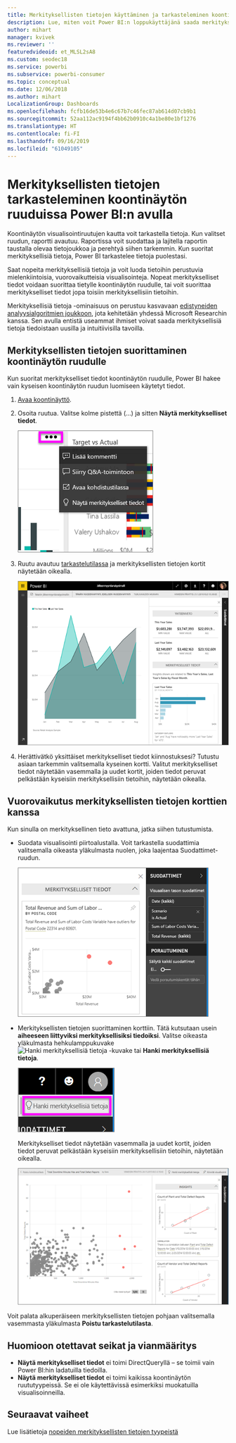 ```yaml
---
title: Merkityksellisten tietojen käyttäminen ja tarkasteleminen koontinäytön ruuduissa
description: Lue, miten voit Power BI:n loppukäyttäjänä saada merkityksellisiä tietoja koontinäytön ruuduista.
author: mihart
manager: kvivek
ms.reviewer: ''
featuredvideoid: et_MLSL2sA8
ms.custom: seodec18
ms.service: powerbi
ms.subservice: powerbi-consumer
ms.topic: conceptual
ms.date: 12/06/2018
ms.author: mihart
LocalizationGroup: Dashboards
ms.openlocfilehash: fcfb16de53b4e6c67b7c46fec87ab614d07cb9b1
ms.sourcegitcommit: 52aa112ac9194f4bb62b0910c4a1be80e1bf1276
ms.translationtype: HT
ms.contentlocale: fi-FI
ms.lasthandoff: 09/16/2019
ms.locfileid: "61049105"
---
```

# <a name="view-data-insights-on-dashboard-tiles-with-power-bi"></a>Merkityksellisten tietojen tarkasteleminen koontinäytön ruuduissa Power BI:n avulla
Koontinäytön visualisointiruutujen kautta voit tarkastella tietoja. Kun valitset ruudun, raportti avautuu. Raportissa voit suodattaa ja lajitella raportin taustalla olevaa tietojoukkoa ja perehtyä siihen tarkemmin. Kun suoritat merkityksellisiä tietoja, Power BI tarkastelee tietoja puolestasi.

Saat nopeita merkityksellisiä tietoja ja voit luoda tietoihin perustuvia mielenkiintoisia, vuorovaikutteisia visualisointeja. Nopeat merkitykselliset tiedot voidaan suorittaa tietylle koontinäytön ruudulle, tai voit suorittaa merkitykselliset tiedot jopa toisiin merkityksellisiin tietoihin.

Merkityksellisiä tietoja -ominaisuus on perustuu kasvavaan [edistyneiden analyysialgoritmien joukkoon](end-user-insight-types.md), jota kehitetään yhdessä Microsoft Researchin kanssa. Sen avulla entistä useammat ihmiset voivat saada merkityksellisiä tietoja tiedoistaan uusilla ja intuitiivisilla tavoilla.

## <a name="run-insights-on-a-dashboard-tile"></a>Merkityksellisten tietojen suorittaminen koontinäytön ruudulle
Kun suoritat merkitykselliset tiedot koontinäytön ruudulle, Power BI hakee vain kyseisen koontinäytön ruudun luomiseen käytetyt tiedot. 

1. [Avaa koontinäyttö](end-user-dashboards.md).
2. Osoita ruutua. Valitse kolme pistettä (...) ja sitten **Näytä merkitykselliset tiedot**. 

    ![kolme pistettä -valikkotila](./media/end-user-insights/power-bi-hover.png)


3. Ruutu avautuu [tarkastelutilassa](end-user-focus.md) ja merkityksellisten tietojen kortit näytetään oikealla.    
   
    ![Tarkastelutila](./media/end-user-insights/pbi-insights-tile.png)    
4. Herättivätkö yksittäiset merkitykselliset tiedot kiinnostuksesi? Tutustu asiaan tarkemmin valitsemalla kyseinen kortti. Valitut merkitykselliset tiedot näytetään vasemmalla ja uudet kortit, joiden tiedot peruvat pelkästään kyseisiin merkityksellisiin tietoihin, näytetään oikealla.    

 ## <a name="interact-with-the-insight-cards"></a>Vuorovaikutus merkityksellisten tietojen korttien kanssa
Kun sinulla on merkityksellinen tieto avattuna, jatka siihen tutustumista.

   * Suodata visualisointi piirtoalustalla.  Voit tarkastella suodattimia valitsemalla oikeasta yläkulmasta nuolen, joka laajentaa Suodattimet-ruudun.

     ![merkitykselliset tiedot- ja suodatinvalikko laajennettuna](./media/end-user-insights/power-bi-insights-on-insights.png)
   
   * Merkityksellisten tietojen suorittaminen korttiin. Tätä kutsutaan usein **aiheeseen liittyviksi merkityksellisiksi tiedoiksi**. Valitse oikeasta yläkulmasta hehkulamppukuvake ![Hanki merkityksellisiä tietoja -kuvake](./media/end-user-insights/power-bi-bulb-icon.png) tai **Hanki merkityksellisiä tietoja**.
     
     ![valikkopalkki, jossa näkyy Hae merkityksellisiä tietoja -kuvake](./media/end-user-insights/power-bi-autoinsights-tile.png)
     
     Merkitykselliset tiedot näytetään vasemmalla ja uudet kortit, joiden tiedot peruvat pelkästään kyseisiin merkityksellisiin tietoihin, näytetään oikealla.
     
     ![suodatetut merkitykselliset tiedot](./media/end-user-insights/power-bi-insights-on-insights-new.png)

Voit palata alkuperäiseen merkityksellisten tietojen pohjaan valitsemalla vasemmasta yläkulmasta **Poistu tarkastelutilasta**.

## <a name="considerations-and-troubleshooting"></a>Huomioon otettavat seikat ja vianmääritys
- **Näytä merkitykselliset tiedot** ei toimi DirectQueryllä – se toimii vain Power BI:hin ladatuilla tiedoilla.
- **Näytä merkitykselliset tiedot** ei toimi kaikissa koontinäytön ruututyypeissä. Se ei ole käytettävissä esimerkiksi muokatuilla visualisoinneilla.<!--[custom visuals](end-user-custom-visuals.md)-->


## <a name="next-steps"></a>Seuraavat vaiheet
Lue lisätietoja [nopeiden merkityksellisten tietojen tyypeistä](end-user-insight-types.md)

